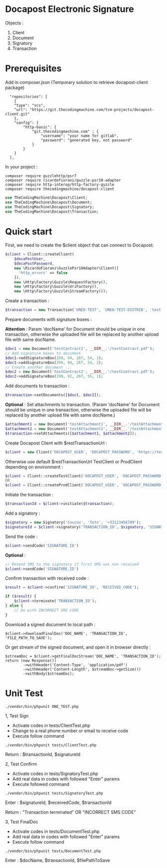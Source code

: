 # Docapost Electronic Signature

Objects :
1. Client
2. Document
3. Signatory
4. Transaction

# Prerequisites

Add in composer.json (Temporary solution to retrieve docapost-client package)
```
  "repositories": [
    {
    "type": "vcs", 
    "url": "https://git.thecodingmachine.com/tcm-projects/docapost-client.git" 
    },
    "config": {
        "http-basic": {
            "git.thecodingmachine.com" : {
                "username": "your name for gitlab",
                "password": "generated key, not password"
            }
        }
    }    
  ],
```

In your project :

```
composer require guzzlehttp/psr7
composer require ricardofiorani/guzzle-psr18-adapter
composer require http-interop/http-factory-guzzle
composer require thecodingmachine/docapost-client
``` 


```php
use TheCodingMachine\Docapost\Client;
use TheCodingMachine\Docapost\Document;
use TheCodingMachine\Docapost\Signatory;
use TheCodingMachine\Docapost\Transaction;
```

# Quick start

First, we need to create the $client object that can connect to Docapost:

```php
$client = Client::createClient(
    $docaPostUser,
    $docaPostPassword,
    new \RicardoFiorani\GuzzlePsr18Adapter\Client([
      'http_errors' => false
    ]),
    new \Http\Factory\Guzzle\RequestFactory(),
    new \Http\Factory\Guzzle\UriFactory(),
    new \Http\Factory\Guzzle\StreamFactory());
```

Create a transaction :
```php
$transaction = new Transaction('UNEO-TEST', 'UNEO-TEST-DISTRIB', 'test');
```

Prepare documents with signature boxes :

**Attention** : Param 'docName' for Document should be unique in one transaction, otherwise the uploaded file will be replaced by another upload file with same docName. 
```php
$doc1 = new Document('testContract1', __DIR__.'/testContract.pdf');
// Add signature boxes to document
$doc1->addSignatureBox(299, 94, 267, 54, 1);
$doc1->addSignatureBox(299, 94, 267, 54, 2);
// Create another document ...
$doc2 = new Document('testContract2', __DIR__.'/testContract.pdf');
$doc2->addSignatureBox(299, 92, 267, 55, 1);
```

Add documents to transaction :
```php
$transaction->setDocuments([$doc1, $doc2]);
```

**Optional** : Set attachments to transaction. (Param 'docName' for Document should be unique in one transaction, otherwise the uploaded file will be replaced by another upload file with same docName.)
```php
$attachment1 = new Document('testAttachment1', __DIR__.'/testAttachment.png');
$attachment2 = new Document('testAttachment2', __DIR__.'/testAttachment.png');
$transaction->setAttachments([$attachment1, $attachment2]);
```
Create Docapost Client with $restTransactionUrl :
```php
$client = new Client('DOCAPOST_USER', 'DOCAPOST_PASSWORD', 'https://test.contralia.fr:443/Contralia/api/v2/');
```
Otherwise use default $restTransactionUrl TestClient or ProdClient depending on environment :
````php
$client = Client::createTestClient('DOCAPOST_USER', 'DOCAPOST_PASSWORD');
OR
$client = Client::createProdClient('DOCAPOST_USER', 'DOCAPOST_PASSWORD');
````

Initiate the transaction :
```php
$transactionId = $client->initiate($transaction);
```

Add a signatory :
```php
$signatory = new Signatory('Coucou', 'Toto', '+33123456789');
$signatureId = $client->signatory('TRANSACTION_ID', $signatory, 'SIGNATORY_POSITION');
```

Send the code :
```php
$client->sendCode('SIGNATURE_ID')
```

**Optional** :
```php
// Resend SMS to the signatory if first SMS was non received
$client->sendCode('SIGNATURE_ID')
```

Confirm transaction with received code :
```php
$result = $client->confirm('SIGNATURE_ID', 'RECEIVED_CODE');

if ($result) {
    $client->terminate('TRANSACTION_ID');
} else {
    // Do with INCORRECT SMS CODE 
}
```

Download a signed document to local path :
```
$client->downloadFinalDoc('DOC_NAME', 'TRANSACTION_ID', 'FILE_PATH_TO_SAVE');
```
Or get stream of the signed document, and open it in browser directly :
```
$streamDoc = $client->getFinalDocStream('DOC_NAME', 'TRANSACTION_ID');
return (new Response())
        ->withHeader('Content-Type', 'application/pdf')
        ->withHeader('Content-Length', $streamDoc->getSize())
        ->withBody($streamDoc);
```

# Unit Test
```
./vendor/bin/phpunit ONE_TEST.php
```

1, Test Sign
- Activate codes in tests/ClientTest.php
- Change to a real phone number or email to receive code
- Execute follow command
```
./vendor/bin/phpunit tests/ClientTest.php 
```
Return : $transactionId, $signatureId

2, Test Confirm
- Activate codes in tests/SignatoryTest.php
- Add real data in codes with followed "Enter" params
- Execute followed command
```
./vendor/bin/phpunit tests/SignatoryTest.php 
```
Enter : $signatureId, $receivedCode, $transactionId

Return : "Transaction terminated" OR "INCORRECT SMS CODE"

3, Test FinalDoc
- Activate codes in tests/DocumentTest.php
- Add real data in codes with followed "Enter" params
- Execute follow command
```
./vendor/bin/phpunit tests/DocumentTest.php 
```
Enter : $docName, $transactionId, $filePathToSave
